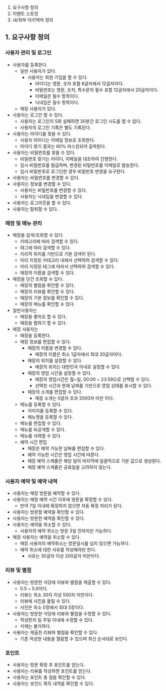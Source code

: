 1. 요구사항 정의
2. 이벤트 스토밍
3. 내/외부 아키텍쳐 정의

## 1. 요구사항 정의

### 사용자 관리 및 로그인
- 사용자를 등록한다.
	- 일반 사용자가 있다.
		- 사용자는 회원 가입을 할 수 있다.
			- 아이디는 영문, 숫자 포함 8글자에서 12글자이다.
			- 비밀번호는 영문, 숫자, 특수문자 필수 포함 12글자에서 20글자이다.
			- 이메일은 필수 항목이다.
			- 닉네임은 필수 항목이다.
	- 매장 사용자가 있다.
- 사용자는 로그인 할 수 있다.
	- 사용자는 로그인이 5회 실패하면 30분간 로그인 시도를 할 수 없다.
	- 사용자의 로그인 기록은 별도 기록된다.
- 사용자는 아이디를 찾을 수 있다.
	- 사용자 아이디는 이메일 정보로 조회한다.
	- 아이디 찾기 결과는 60% 마스킹되어 출력된다.
- 사용자는 비밀번호를 찾을 수 있다.
	- 비밀번호 찾기는 아이디, 이메일을 대조하여 진행한다.
	- 임시 비밀번호를 발급하며, 변경된 비밀번호를 이메일로 발송한다.
	- 임시 비밀번호로 로그인한 경우 비밀번호 변경을 요구한다.
- 사용자는 비밀번호를 변경할 수 있다.
- 사용자는 정보를 변경할 수 있다.
	- 사용자는 비밀번호를 변경할 수 있다.
	- 사용자는 닉네임을 변경할 수 있다.
- 사용자는 로그아웃을 할 수 있다.
- 사용자는 탈퇴할 수 있다.

### 매장 및 메뉴 관리
- 매장을 검색/조회할 수 있다.
	- 카테고리에 따라 검색할 수 있다.
	- 태그에 따라 검색할 수 있다.
	- 지리적 위치를 기반으로 기본 검색이 된다.
	- 미리 지정된 카테고리 내에서 선택하여 검색할 수 있다.
	- 미리 지정된 태그에 따라서 선택하여 검색할 수 있다.
	- 매장의 이름을 검색할 수 있다.
- 매장을 단건 조회할 수 있다.
	- 매장의 별점을 확인할 수 있다.
	- 매장의 리뷰를 확인할 수 있다.
	- 매장의 기본 정보를 확인할 수 있다.
	- 매장의 메뉴를 확인할 수 있다.
- 일반사용자는
	- 매장을 좋아요 할 수 있다.
	- 매장을 찜하기 할 수 있다.
- 매장 사용자는
	- 매장을 등록한다.
	- 매장 정보를 편집할 수 있다.
		- 매장의 이름을 변경할 수 있다.
			- 매장의 이름은 최소 1글자에서 최대 20글자이다.
		- 매장의 위치를 설정할 수 있다.
			- 매장의 위치는 대한민국 이내로 설정할 수 있다.
		- 매장의 영업 시간을 설정할 수 있다.
			- 매장의 영업시간은 월~일, 00:00 ~ 23:59으로 선택할 수 있다.
			- 선택한 시간과 현재 날짜를 기반으로 영업 상태를 표시할 수 있다.
		- 매장의 소개를 편집할 수 있다.
			- 매장 소개는 0글자 초과 2000자 미만 이다.
	- 메뉴를 등록할 수 있다.
		- 이미지를 등록할 수 있다.
		- 메뉴명을 등록할 수 있다.
	- 메뉴를 편집할 수 있다.
	- 메뉴를 비공개할 수 있다.
	- 메뉴를 삭제할 수 있다.
	- 예약 시간 편집
		- 매장은 예약 가능한 날짜를 편집할 수 있다.
		- 예약 가능한 시간은 영업 시간에 따른다.
		- 매장 예약 스케쥴은 해당 달의 마지막에 일괄적으로 기본 값으로 생성된다.
		- 매장 예약 스케쥴은 공휴일을 고려하지 않는다.

### 사용자 예약 및 예약 내역
- 사용자는 매장 방문을 예약할 수 있다.
- 사용자는 매장 예약 시간 이후에 방문을 확정할 수 있다.
	- 만약 7일 이내에 확정하지 않으면 자동 확정 처리가 된다.
- 사용자는 방문할 예약을 확인할 수 있다.
- 사용자는 방문한 예약을 확인할 수 있다.
- 사용자는 예약을 취소할 수 있다.
	- 사용자의 예약 취소는 방문 3일 전까지만 가능하다.
- 매장 사용자는 예약을 취소할 수 있다.
	- 매장 사용자의 예약취소는 방문일시를 넘지 않으면 가능하다.
	- 예약 취소에 대한 사유를 작성해야만 한다.
		- 사유는 30글자 이상 200글자 미만이다.

### 리뷰 및 별점
- 사용자는 방문한 식당에 리뷰와 별점을 제출할 수 있다.
	- 0.5 ~ 5.0이다.
	- 리뷰는 최소 30자 이상 500자 미만이다.
	- 리뷰에 사진을 올릴 수 있다.
	- 사진은 최소 0장에서 최대 5장이다.
- 사용자는 방문한 식당에 리뷰와 별점을 수정할 수 있다.
	- 작성한지 일 주일 이내에 수정할 수 있다.
	- 삭제는 불가하다.
- 사용자는 제출한 리뷰와 별점을 확인할 수 있다.
	- 기존 작성한 내용을 열람할 수 있으며 최신 순서대로 보인다.


### 포인트
- 사용자는 방문 확정 후 포인트를 얻는다.
- 사용자는 리뷰를 작성하면 포인트를 얻는다.
- 사용자는 포인트 총 점을 확인할 수 있다.
- 사용자는 포인드 획득 내역을 확인할 수 있다.

